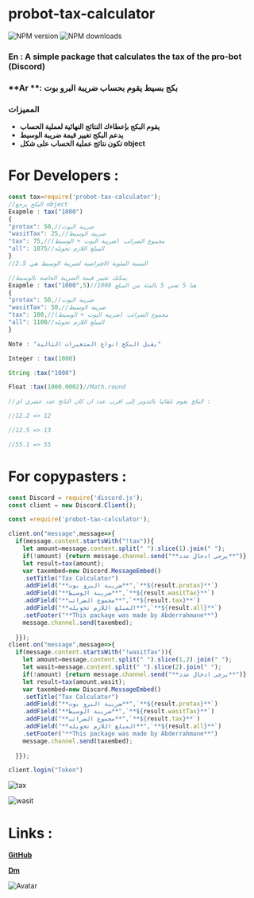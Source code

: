 # probot-tax-calculator
![NPM version][npm-version-image]
![NPM downloads][npm-downloads-image]


### **En** : A simple package that calculates the tax of the pro-bot **(Discord)**

### **Ar **: بكج بسيط يقوم بحساب ضريبة البرو بوت


### **المميزات**
- **يقوم البكج بإعطاءك النتائج النهائية لعملية الحساب**
- **يدعم البكج تغيير قيمة ضريبة الوسيط**
- **تكون نتائج عملية الحساب على شكل object**

# **For Developers :**
```js
const tax=require('probot-tax-calculator');
//البكج يرجع object 
Exapmle : tax("1000")
{ 
"protax": 50,//ضريبة البوت
"wasitTax": 25,//ضريبة الوسيط
"tax": 75,//مجموع الضرائب (ضريبة البوت + الوسيط)
"all": 1075//المبلغ اللازم تحويله
}
//النسبة المئوية الافتراضية لضريبة الوسيط هي 2.5

//يمكنك تغيير قيمة الضريبة الخاصة بالوسيط
Exapmle : tax("1000",5)//هنا 5 تعني 5 بالمئة من المبلغ 1000 
{ 
"protax": 50,//ضريبة البوت
"wasitTax": 50,//ضريبة الوسيط
"tax": 100,//مجموع الضرائب (ضريبة البوت + الوسيط)
"all": 1100//المبلغ اللازم تحويله
}

Note : "يقبل البكج انواع المتغيرات التالية"

Integer : tax(1000)

String :tax("1000")

Float :tax(1000.0002)//Math.round 

//البكج يقوم تلقائيا بالتدوير إلى اقرب عدد ان كان الناتج عدد عشري اي :

//12.2 => 12

//12.5 => 13

//55.1 => 55
```



# **For copypasters :**
```js
const Discord = require('discord.js');
const client = new Discord.Client();

const =require('probot-tax-calculator');

client.on("message",message=>{
  if(message.content.startsWith("!tax")){
    let amount=message.content.split(" ").slice(1).join(" ");
    if(!amount) {return message.channel.send("**يرجى ادخال عدد**")}
    let result=tax(amount);
    var taxembed=new Discord.MessageEmbed()
    .setTitle("Tax Calculator")
    .addField("**ضريبة البرو بوت**",`**${result.protax}**`)
    .addField("**ضريبة الوسيط**",`**${result.wasitTax}**`)
    .addField("**مجموع الضرائب**",`**${result.tax}**`)
    .addField("**المبلغ اللازم تحويله**",`**${result.all}**`)
    .setFooter("**This package was made by Abderrahmane**")
    message.channel.send(taxembed);
    
  }});
client.on("message",message=>{
  if(message.content.startsWith("!wasitTax")){
    let amount=message.content.split(" ").slice(1,2).join(" ");
    let wasit=message.content.split(" ").slice(2).join(" ");
    if(!amount) {return message.channel.send("**يرجى ادخال عدد**")}
    let result=tax(amount,wasit);
    var taxembed=new Discord.MessageEmbed()
    .setTitle("Tax Calculator")
    .addField("**ضريبة البرو بوت**",`**${result.protax}**`)
    .addField("**ضريبة الوسيط**",`**${result.wasitTax}**`)
    .addField("**مجموع الضرائب**",`**${result.tax}**`)
    .addField("**المبلغ اللازم تحويله**",`**${result.all}**`)
    .setFooter("**This package was made by Abderrahmane**")
    message.channel.send(taxembed);
    
  }});

client.login("Token")
```
![tax](https://cdn.discordapp.com/attachments/802919685834014781/839189122869362758/unknown.png)

![wasit](https://cdn.discordapp.com/attachments/802919685834014781/839189363266420778/unknown.png)

# **Links :**
[**GitHub**](https://github.com/Abdo30004)

[**Dm**](https://discord.com/channels/@me/760952710383665192)

![Avatar](https://api.abderrahmane300.repl.co/avatar/760952710383665192)

[npm-url]: https://npmjs.org/package/probot-tax-calculator
[npm-version-image]: https://img.shields.io/npm/v/probot-tax-calculator.svg?style=flat
[npm-downloads-image]: https://img.shields.io/npm/dm/probot-tax-calculator.svg?style=flat
[npm-downloads-url]: https://npmcharts.com/compare/probot-tax-calculator?minimal=true